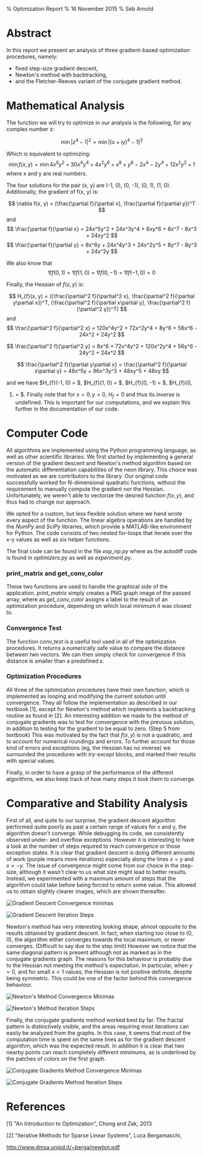 % Optimization Report
% 16 November 2015
% Séb Arnold

# Abstract
In this report we present an analysis of three gradient-based optimization procedures, namely:

* fixed step-size gradient descent,
* Newton's method with backtracking, 
* and the Fletcher-Reeves variant of the conjugate gradient method.


# Mathematical Analysis
The function we will try to optimize in our analysis is the following, for any complex number z:

$$
\min |z^{4} - 1|^{2}  = \min |(x + iy)^{4} - 1|^{2}
$$

Which is equivalent to optimizing:
$$
\min f(x, y) = \min 4x^6y^2 + 30x^4y^4 + 4x^2y^6 + x^8 + y^8 - 2x^4 -2y^4 + 12x^2y^2 + 1
$$
where x and y are real numbers.

The four solutions for the pair (x, y) are (-1, 0), (0, -1), (0, 1), (1, 0). Additionally, the gradient of f(x, y) is:

$$
\nabla f(x, y) =  (\frac{\partial f}{\partial x}, \frac{\partial f}{\partial y})^T
$$
and
$$
\frac{\partial f}{\partial x} = 24x^5y^2 + 24x^3y^4 + 8xy^6 + 8x^7 - 8x^3 + 24xy^2
$$
$$
\frac{\partial f}{\partial y} = 8x^6y + 24x^4y^3 + 24x^2y^5 + 8y^7 - 8y^3 + 24x^2y
$$

We also know that
$$
\nabla f(0, 1) = \nabla f(1, 0) =\nabla f(0, -1) =\nabla f(-1, 0) = 0
$$

Finally, the Hessian of $f(x, y)$ is:

$$
H_{f}(x, y) = ((\frac{\partial^2 f}{\partial^2 x}, \frac{\partial^2 f}{\partial y\partial x})^T, (\frac{\partial^2 f}{\partial x\partial y}, \frac{\partial^2 f}{\partial^2 y})^T)
$$
and
$$
\frac{\partial^2 f}{\partial^2 x} = 120x^4y^2 + 72x^2y^4 + 8y^6 + 56x^6 - 24x^2 + 24y^2
$$

$$
\frac{\partial^2 f}{\partial^2 y} = 8x^6 + 72x^4y^2 + 120x^2y^4 + 56y^6 - 24y^2 + 24x^2
$$

$$
\frac{\partial^2 f}{\partial y\partial x} = \frac{\partial^2 f}{\partial x\partial y} = 48x^5y + 96x^3y^3 + 48xy^5 + 48xy
$$

and we have $H_{f}(-1, 0) = $, $H_{f}(1, 0) = $, $H_{f}(0, -1) = $, $H_{f}(0,
1) = $. Finally note that for $x=0, y=0$, $H_{f} = 0$ and thus its inverse is
undefined. This is important for our computations, and we explain this further
in the documentation of our code.

# Computer Code
All algorithms are implemented using the Python programming language, as well
as other scientific libraries. We first started by implementing a general
version of the gradient descent and Newton's method algorithm based on the
automatic differentiation capabilities of the neon library. This choice was
motivated as we are contributors to the library. Our original code successfully
worked for N-dimensional quadratic functions, without the requirement to
manually compute the gradient nor the Hessian. Unfortunately, we weren't able
to vectorize the desired function $f(x, y)$, and thus had to change our
approach.

We opted for a custom, but less flexible solution where we hand wrote every
aspect of the function. The linear algebra operations are handled by the
*NumPy* and *SciPy* libraries, which provide a MATLAB-like environment for
Python. The code consists of two nested for-loops that iterate over the x-y
values as well as six helper functions.

The final code can be found in the file *exp_np.py* where as the autodiff code
is found in *optimizers.py* as well as *experiment.py*.

### print_matrix and get_conv_color
These two functions are used to handle the graphical side of the application.
*print_matrix* simply creates a PNG graph image of the passed array, where as
*get_conv_color* assigns a label to the result of an optimization procedure,
depending on which local minimum it was closest to.

### Convergence Test
The function *conv_test* is a useful tool used in all of the optimization
procedures. It returns a numerically safe value to compare the distance between
two vectors. We can then simply check for convergence if this distance is
smaller than a predefined $\epsilon$.

### Optimization Procedures
All three of the optimization procedures have their own function, which is
implemented as looping and modifying the current *solution* until convergence.
They all follow the implementation as described in our textbook [1], except for
Newton's method which implements a backtracking routine as found in [2]. An
interesting addition we made to the method of conjugate gradients was to test
for convergence with the previous solution, in addition to testing for the
gradient to be equal to zero. (Step 5 from textbook) This was motivated by the
fact that $f(x, y)$ is not a quadratic, and to account for numerical roundings
and errors. To further account for those kind of errors and exceptions (eg, the
Hessian has no inverse) we surrounded the procedures with *try-except* blocks,
and marked their results with special values.

Finally, in order to have a grasp of the performance of the different
algorithms, we also keep track of how many steps it took them to converge. 

# Comparative and Stability Analysis
First of all, and quite to our surprise, the gradient descent algorithm
performed quite poorly as past a certain range of values for x and y, the
algorithm doesn't converge. While debugging its code, we consistently observed
under- and overflow exceptions. However it is interesting to have a look at the
number of steps required to reach convergence or those exception states. It is clear that
gradient descent is doing different amounts of work (purple means more
iterations) especially along the lines $x=y$ and $x=-y$. The issue of
convergence might come from our choice in the step-size, although it wasn't
clear to us what size might lead to better results. Instead, we experimented
with a maximum amount of steps that the algorithm could take before being
forced to return some value. This allowed us to obtain slightly clearer images,
which are shown thereafter.

![Gradient Descent Convergence minimas](../desc_results.png)


![Gradient Descent Iteration Steps](../desc_steps.png)

Newton's method has very interesting looking shape, almost opposite to the
results obtained by gradient descent. In fact, when starting too close to (0,
0), the algorithm either converges towards the local maximum, or never
converges. (Difficult to say due to the step limit) However we notice that the
same diagonal pattern is present although not as marked as in the conjugate
gradients graph. The reasons for this behaviour is probably due to the Hessian
not meeting the method's expectation. In particular, when $y=0$, and for small
$x < 1$ values, the Hessian is not positive definite, despite being symmetric.
This could be one of the factor behind this convergence behaviour.


![Newton's Method Convergence Minimas](../newton_results.png "Newton's Method Convergence Minimas")


![Newton's Method Iteration Steps](../newton_steps.png "Newton's Method Iteration Steps")


Finally, the conjugate gradients method worked best by far. The fractal pattern
is distinctively visible, and the areas requiring most iterations can easily be
analyzed from the graphs. In this case, it seems that most of the computation
time is spent on the same lines as for the gradient descent algorithm, which
was the expected result. In addition it is clear that two nearby points can
reach completely different minimums, as is underlined by the patches of colors
on the first graph.


![Conjugate Gradients Method Convergence Minimas](../conjugate_results.png "Newton's Method Convergence Minimas")


![Conjugate Gradients Method Iteration Steps](../conjugate_steps.png "Newton's Method Iteration Steps")

# References

[1] "An Introduction to Optimization", Chong and Zak, 2013

[2] "Iterative Methods for Sparse Linear Systems", Luca Bergamaschi, 

http://www.dmsa.unipd.it/~berga/newton.pdf

